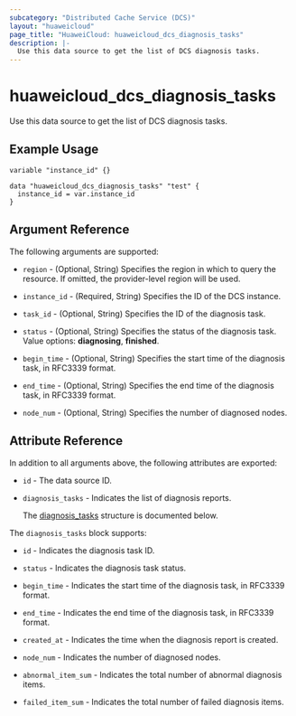 ```yaml
---
subcategory: "Distributed Cache Service (DCS)"
layout: "huaweicloud"
page_title: "HuaweiCloud: huaweicloud_dcs_diagnosis_tasks"
description: |-
  Use this data source to get the list of DCS diagnosis tasks.
---
```


# huaweicloud_dcs_diagnosis_tasks

Use this data source to get the list of DCS diagnosis tasks.

## Example Usage

```hcl
variable "instance_id" {}

data "huaweicloud_dcs_diagnosis_tasks" "test" {
  instance_id = var.instance_id
}
```

## Argument Reference

The following arguments are supported:

* `region` - (Optional, String) Specifies the region in which to query the resource.
  If omitted, the provider-level region will be used.

* `instance_id` - (Required, String) Specifies the ID of the DCS instance.

* `task_id` - (Optional, String) Specifies the ID of the diagnosis task.

* `status` - (Optional, String) Specifies the status of the diagnosis task.
  Value options: **diagnosing**, **finished**.

* `begin_time` - (Optional, String) Specifies the start time of the diagnosis task, in RFC3339 format.

* `end_time` - (Optional, String) Specifies the end time of the diagnosis task, in RFC3339 format.

* `node_num` - (Optional, String) Specifies the number of diagnosed nodes.

## Attribute Reference

In addition to all arguments above, the following attributes are exported:

* `id` - The data source ID.

* `diagnosis_tasks` - Indicates the list of diagnosis reports.

  The [diagnosis_tasks](#diagnosis_tasks_struct) structure is documented below.

<a name="diagnosis_tasks_struct"></a>
The `diagnosis_tasks` block supports:

* `id` - Indicates the diagnosis task ID.

* `status` - Indicates the diagnosis task status.

* `begin_time` - Indicates the start time of the diagnosis task, in RFC3339 format.

* `end_time` - Indicates the end time of the diagnosis task, in RFC3339 format.

* `created_at` - Indicates the time when the diagnosis report is created.

* `node_num` - Indicates the number of diagnosed nodes.

* `abnormal_item_sum` - Indicates the total number of abnormal diagnosis items.

* `failed_item_sum` - Indicates the total number of failed diagnosis items.
